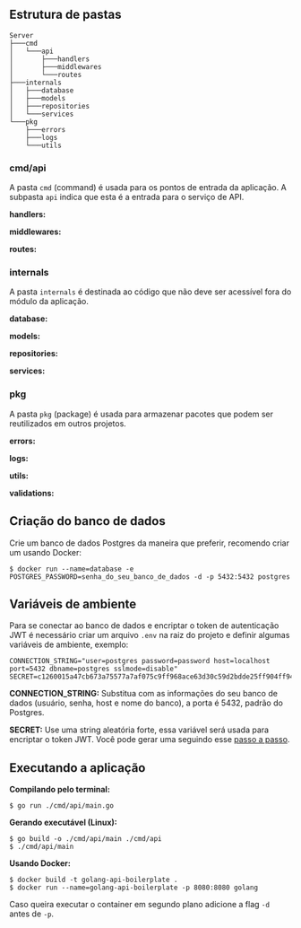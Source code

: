## Estrutura de pastas

```
Server
├───cmd
│   └───api
│       ├───handlers
│       ├───middlewares
│       └───routes
├───internals
│   ├───database
│   ├───models
│   ├───repositories
│   └───services
└───pkg
    ├───errors
    ├───logs
    └───utils
```

### cmd/api

A pasta `cmd` (command) é usada para os pontos de entrada da aplicação. A subpasta `api` indica que esta é a entrada para o serviço de API.

**handlers:**

**middlewares:**

**routes:**

### internals

A pasta `internals` é destinada ao código que não deve ser acessível fora do módulo da aplicação.

**database:**

**models:**

**repositories:**

**services:**

### pkg

A pasta `pkg` (package) é usada para armazenar pacotes que podem ser reutilizados em outros projetos.

**errors:**

**logs:**

**utils:**

**validations:**

## Criação do banco de dados

Crie um banco de dados Postgres da maneira que preferir, recomendo criar um usando Docker:

```
$ docker run --name=database -e POSTGRES_PASSWORD=senha_do_seu_banco_de_dados -d -p 5432:5432 postgres
```

## Variáveis de ambiente

Para se conectar ao banco de dados e encriptar o token de autenticação JWT é necessário criar um arquivo `.env` na raiz do projeto e definir algumas variáveis de ambiente, exemplo:

```
CONNECTION_STRING="user=postgres password=password host=localhost port=5432 dbname=postgres sslmode=disable"
SECRET=c1260015a47cb673a75577a7af075c9ff968ace63d30c59d2bdde25ff904ff94
```

**CONNECTION_STRING:** Substitua com as informações do seu banco de dados (usuário, senha, host e nome do banco), a porta é 5432, padrão do Postgres.

**SECRET:** Use uma string aleatória forte, essa variável será usada para encriptar o token JWT. Você pode gerar uma seguindo esse [passo a passo](https://mojitocoder.medium.com/generate-a-random-jwt-secret-22a89e8be00d).

## Executando a aplicação

**Compilando pelo terminal:**

```
$ go run ./cmd/api/main.go
```

**Gerando executável (Linux):**

```
$ go build -o ./cmd/api/main ./cmd/api
$ ./cmd/api/main
```

**Usando Docker:**

```
$ docker build -t golang-api-boilerplate .
$ docker run --name=golang-api-boilerplate -p 8080:8080 golang
```

Caso queira executar o container em segundo plano adicione a flag `-d` antes de `-p`.
